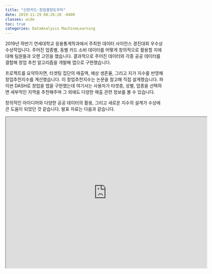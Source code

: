 ```yaml
---
title: "신한카드-창업결정도우미"
date: 2019-11-29 08:26:28 -0400
classes: wide
toc: true
categories: DataAnalysis MachineLearning
---
```


2019년 하반기 연세대학교 응용통계학과에서 주최한 데이터 사이언스 경진대회 우수상 수상작입니다.
주어진 업종별, 동별 카드 소비 데이터를 어떻게 창의적으로 활용할 지에 대해 팀원들과 오랜 고민을 했습니다.
결과적으로 주어진 데이터와 각종 공공 데이터를 결합해 창업 추천 알고리즘을 개발해 앱으로 구현했습니다.

프로젝트를 요약하자면, 
타겟팅 집단의 매출액, 예상 생존율, 그리고 지가 지수를 반영해 창업추천지수를 계산했습니다. 이 창업추천지수는 논문을 참고해 직접 설계했습니다.
파이썬 DASH로 창업을 앱을 구현했는데 여기서는 사용자가 타겟층, 성별, 업종을 선택하면 세부적인 지역을 추천해주며 그 외에도 다양한 매출 관련 정보를 볼 수 있습니다.

창의적인 아이디어와 다양한 공공 데이터의 활용, 그리고 새로운 지수의 설계가 수상에 큰 도움이 되었던 것 같습니다.
발표 자료는 다음과 같습니다.


<iframe src="https://drive.google.com/file/d/12fVg9omBdpBDVk_Z4vdKQKapBG2mPLk_/preview" width="640" height="480"></iframe>
